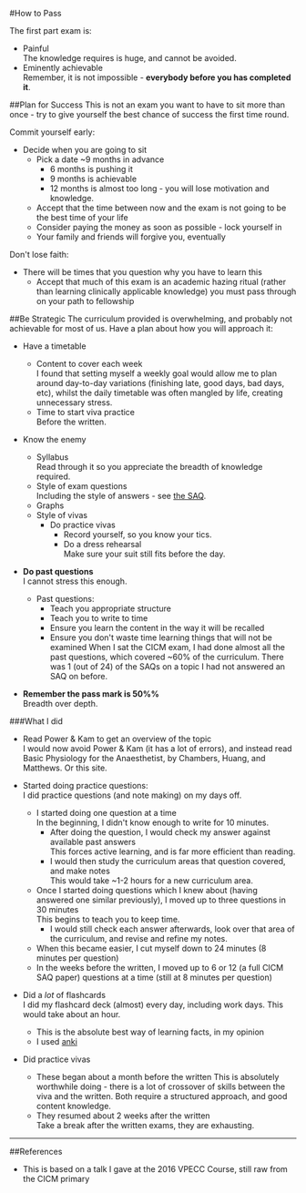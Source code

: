 #How to Pass

The first part exam is:
* Painful  
The knowledge requires is huge, and cannot be avoided.
* Eminently achievable  
Remember, it is not impossible - **everybody before you has completed it**.

##Plan for Success
This is not an exam you want to have to sit more than once - try to give yourself the best chance of success the first time round.

Commit yourself early:
* Decide when you are going to sit
    * Pick a date ~9 months in advance
        * 6 months is pushing it
        * 9 months is achievable
        * 12 months is almost too long - you will lose motivation and knowledge.
    * Accept that the time between now and the exam is not going to be the best time of your life
    * Consider paying the money as soon as possible - lock yourself in
    * Your family and friends will forgive you, eventually

Don't lose faith:
* There will be times that you question why you have to learn this
    * Accept that much of this exam is an academic hazing ritual (rather than learning clinically applicable knowledge) you must pass through on your path to fellowship

##Be Strategic
The curriculum provided is overwhelming, and probably not achievable for most of us. Have a plan about how you will approach it:
* Have a timetable
    * Content to cover each week  
    I found that setting myself a weekly goal would allow me to plan around day-to-day variations (finishing late, good days, bad days, etc), whilst the daily timetable was often mangled by life, creating unnecessary stress.
    * Time to start viva practice  
    Before the written.

* Know the enemy
    * Syllabus  
    Read through it so you appreciate the breadth of knowledge required.
    * Style of exam questions  
    Including the style of answers - see [the SAQ](./the-saq.md).
    * Graphs
    * Style of vivas  
        * Do practice vivas  
            * Record yourself, so you know your tics.
            * Do a dress rehearsal  
            Make sure your suit still fits before the day.

* **Do past questions**  
I cannot stress this enough.
    * Past questions:
        * Teach you appropriate structure
        * Teach you to write to time
        * Ensure you learn the content in the way it will be recalled
        * Ensure you don't waste time learning things that will not be examined
        When I sat the CICM exam, I had done almost all the past questions, which covered ~60% of the curriculum. There was 1 (out of 24) of the SAQs on a topic I had not answered an SAQ on before.

* **Remember the pass mark is 50%%**  
Breadth over depth.

###What I did
* Read Power & Kam to get an overview of the topic  
I would now avoid Power & Kam (it has a lot of errors), and instead read Basic Physiology for the Anaesthetist, by Chambers, Huang, and Matthews. Or this site.
* Started doing practice questions:  
I did practice questions (and note making) on my days off.
    * I started doing one question at a time  
    In the beginning, I didn't know enough to write for 10 minutes.
        * After doing the question, I would check my answer against available past answers  
        This forces active learning, and is far more efficient than reading.
        * I would then study the curriculum areas that question covered, and make notes  
        This would take ~1-2 hours for a new curriculum area.
    * Once I started doing questions which I knew about (having answered one similar previously), I moved up to three questions in 30 minutes  
    This begins to teach you to keep time.
        * I would still check each answer afterwards, look over that area of the curriculum, and revise and refine my notes.
    * When this became easier, I cut myself down to 24 minutes (8 minutes per question)
    * In the weeks before the written, I moved up to 6 or 12 (a full CICM SAQ paper) questions at a time (still at 8 minutes per question)

* Did a *lot* of flashcards  
I did my flashcard deck (almost) every day, including work days. This would take about an hour.
    * This is the absolute best way of learning facts, in my opinion
    * I used [anki](ankisrs.net)

* Did practice vivas
    * These began about a month before the written
    This is absolutely worthwhile doing - there is a lot of crossover of skills between the viva and the written. Both require a structured approach, and good content knowledge.
    * They resumed about 2 weeks after the written  
    Take a break after the written exams, they are exhausting.


---

##References

* This is based on a talk I gave at the 2016 VPECC Course, still raw from the CICM primary
